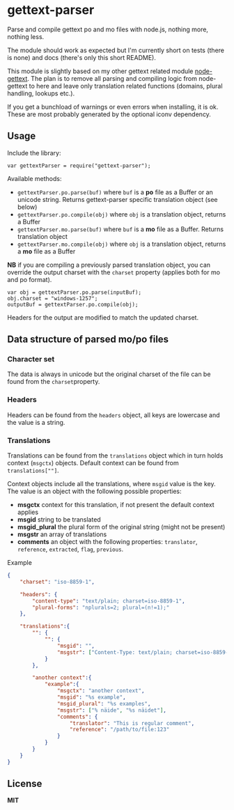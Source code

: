 gettext-parser
==============

Parse and compile gettext po and mo files with node.js, nothing more, nothing less.

The module should work as expected but I'm currently short on tests (there is none) and docs (there's only this short README).

This module is slightly based on my other gettext related module [node-gettext](https://github.com/andris9/node-gettext). The plan is to remove all parsing and compiling logic from node-gettext to here and leave only translation related functions (domains, plural handling, lookups etc.). 

If you get a bunchload of warnings or even errors when installing, it is ok. These are most probably generated by the optional iconv dependency.

## Usage

Include the library:

    var gettextParser = require("gettext-parser");

Available methods:

  * `gettextParser.po.parse(buf)` where `buf` is a **po** file as a Buffer or an unicode string. Returns gettext-parser specific translation object (see below)
  * `gettextParser.po.compile(obj)` where `obj` is a translation object, returns a Buffer  
  * `gettextParser.mo.parse(buf)` where `buf` is a **mo** file as a Buffer. Returns translation object
  * `gettextParser.mo.compile(obj)` where `obj` is a translation object, returns a **mo** file as a  Buffer

**NB** if you are compiling a previously parsed translation object, you can override the output charset with the `charset` property (applies both for mo and po format).

    var obj = gettextParser.po.parse(inputBuf);
    obj.charset = "windows-1257";
    outputBuf = gettextParser.po.compile(obj);

Headers for the output are modified to match the updated charset.

## Data structure of parsed mo/po files

### Character set

The data is always in unicode but the original charset of the file can
be found from the `charset`property.

### Headers

Headers can be found from the `headers` object, all keys are lowercase and the value is a string.

### Translations

Translations can be found from the `translations` object which in turn holds context (`msgctx`) objects. Default context can be found from `translations[""]`.

Context objects include all the translations, where `msgid` value is the key. The value is an object with the following possible properties:

  * **msgctx** context for this translation, if not present the default context applies
  * **msgid** string to be translated
  * **msgid_plural** the plural form of the original string (might not be present)
  * **msgstr** an array of translations
  * **comments** an object with the following properties: `translator`, `reference`, `extracted`, `flag`, `previous`. 

Example

```json
{
	"charset": "iso-8859-1",

    "headers": {
        "content-type": "text/plain; charset=iso-8859-1",
        "plural-forms": "nplurals=2; plural=(n!=1);"
    },

    "translations":{
    	"": {
			"": {
                "msgid": "",
                "msgstr": ["Content-Type: text/plain; charset=iso-8859-1\n..."]
			}
		},

    	"another context":{
			"example":{
				"msgctx": "another context",
				"msgid": "%s example",
				"msgid_plural": "%s examples", 
				"msgstr": ["% näide", "%s näidet"],
				"comments": {
					"translator": "This is regular comment",
					"reference": "/path/to/file:123"
				}
			}
		}
    }
}
```

## License

**MIT**
